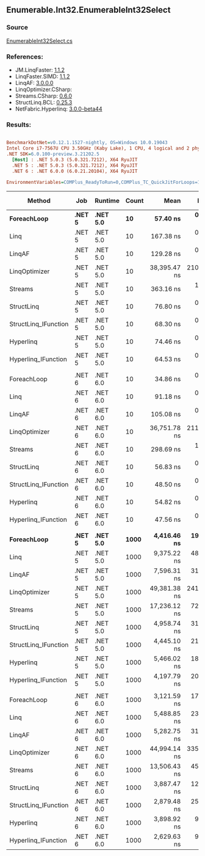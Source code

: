 ﻿## Enumerable.Int32.EnumerableInt32Select

### Source
[EnumerableInt32Select.cs](../LinqBenchmarks/Enumerable/Int32/EnumerableInt32Select.cs)

### References:
- JM.LinqFaster: [1.1.2](https://www.nuget.org/packages/JM.LinqFaster/1.1.2)
- LinqFaster.SIMD: [1.1.2](https://www.nuget.org/packages/LinqFaster.SIMD/1.0.3)
- LinqAF: [3.0.0.0](https://www.nuget.org/packages/LinqAF/3.0.0.0)
- LinqOptimizer.CSharp: [](https://www.nuget.org/packages/LinqOptimizer.CSharp/)
- Streams.CSharp: [0.6.0](https://www.nuget.org/packages/Streams.CSharp/0.6.0)
- StructLinq.BCL: [0.25.3](https://www.nuget.org/packages/StructLinq.BCL/0.25.3)
- NetFabric.Hyperlinq: [3.0.0-beta44](https://www.nuget.org/packages/NetFabric.Hyperlinq/3.0.0-beta44)

### Results:
``` ini

BenchmarkDotNet=v0.12.1.1527-nightly, OS=Windows 10.0.19043
Intel Core i7-7567U CPU 3.50GHz (Kaby Lake), 1 CPU, 4 logical and 2 physical cores
.NET SDK=6.0.100-preview.3.21202.5
  [Host] : .NET 5.0.3 (5.0.321.7212), X64 RyuJIT
  .NET 5 : .NET 5.0.3 (5.0.321.7212), X64 RyuJIT
  .NET 6 : .NET 6.0.0 (6.0.21.20104), X64 RyuJIT

EnvironmentVariables=COMPlus_ReadyToRun=0,COMPlus_TC_QuickJitForLoops=1,COMPlus_TieredPGO=1  

```
|               Method |    Job |  Runtime | Count |         Mean |      Error |     StdDev |    Ratio | RatioSD |   Gen 0 | Gen 1 | Gen 2 | Allocated |
|--------------------- |------- |--------- |------ |-------------:|-----------:|-----------:|---------:|--------:|--------:|------:|------:|----------:|
|          **ForeachLoop** | **.NET 5** | **.NET 5.0** |    **10** |     **57.40 ns** |   **0.323 ns** |   **0.303 ns** |     **1.00** |    **0.00** |  **0.0191** |     **-** |     **-** |      **40 B** |
|                 Linq | .NET 5 | .NET 5.0 |    10 |    167.38 ns |   0.617 ns |   0.577 ns |     2.92 |    0.02 |  0.0458 |     - |     - |      96 B |
|               LinqAF | .NET 5 | .NET 5.0 |    10 |    129.28 ns |   0.343 ns |   0.321 ns |     2.25 |    0.01 |  0.0191 |     - |     - |      40 B |
|        LinqOptimizer | .NET 5 | .NET 5.0 |    10 | 38,395.47 ns | 210.720 ns | 197.108 ns |   668.94 |    3.85 | 13.5498 |     - |     - |  28,375 B |
|              Streams | .NET 5 | .NET 5.0 |    10 |    363.16 ns |   1.812 ns |   1.695 ns |     6.33 |    0.05 |  0.2828 |     - |     - |     592 B |
|           StructLinq | .NET 5 | .NET 5.0 |    10 |     76.80 ns |   0.336 ns |   0.314 ns |     1.34 |    0.01 |  0.0305 |     - |     - |      64 B |
| StructLinq_IFunction | .NET 5 | .NET 5.0 |    10 |     68.30 ns |   0.332 ns |   0.295 ns |     1.19 |    0.01 |  0.0191 |     - |     - |      40 B |
|            Hyperlinq | .NET 5 | .NET 5.0 |    10 |     74.46 ns |   0.313 ns |   0.293 ns |     1.30 |    0.01 |  0.0191 |     - |     - |      40 B |
|  Hyperlinq_IFunction | .NET 5 | .NET 5.0 |    10 |     64.53 ns |   0.350 ns |   0.328 ns |     1.12 |    0.01 |  0.0191 |     - |     - |      40 B |
|                      |        |          |       |              |            |            |          |         |         |       |       |           |
|          ForeachLoop | .NET 6 | .NET 6.0 |    10 |     34.86 ns |   0.227 ns |   0.189 ns |     1.00 |    0.00 |  0.0191 |     - |     - |      40 B |
|                 Linq | .NET 6 | .NET 6.0 |    10 |     91.18 ns |   0.326 ns |   0.305 ns |     2.62 |    0.02 |  0.0459 |     - |     - |      96 B |
|               LinqAF | .NET 6 | .NET 6.0 |    10 |    105.08 ns |   0.456 ns |   0.427 ns |     3.01 |    0.02 |  0.0191 |     - |     - |      40 B |
|        LinqOptimizer | .NET 6 | .NET 6.0 |    10 | 36,751.78 ns | 211.502 ns | 165.127 ns | 1,054.53 |    7.82 | 13.3057 |     - |     - |  27,935 B |
|              Streams | .NET 6 | .NET 6.0 |    10 |    298.69 ns |   1.316 ns |   1.231 ns |     8.57 |    0.06 |  0.2828 |     - |     - |     592 B |
|           StructLinq | .NET 6 | .NET 6.0 |    10 |     56.83 ns |   0.309 ns |   0.274 ns |     1.63 |    0.01 |  0.0306 |     - |     - |      64 B |
| StructLinq_IFunction | .NET 6 | .NET 6.0 |    10 |     48.50 ns |   0.665 ns |   0.589 ns |     1.39 |    0.02 |  0.0191 |     - |     - |      40 B |
|            Hyperlinq | .NET 6 | .NET 6.0 |    10 |     54.82 ns |   0.795 ns |   0.744 ns |     1.58 |    0.02 |  0.0191 |     - |     - |      40 B |
|  Hyperlinq_IFunction | .NET 6 | .NET 6.0 |    10 |     47.56 ns |   0.463 ns |   0.386 ns |     1.36 |    0.01 |  0.0191 |     - |     - |      40 B |
|                      |        |          |       |              |            |            |          |         |         |       |       |           |
|          **ForeachLoop** | **.NET 5** | **.NET 5.0** |  **1000** |  **4,416.46 ns** |  **19.808 ns** |  **18.528 ns** |     **1.00** |    **0.00** |  **0.0153** |     **-** |     **-** |      **40 B** |
|                 Linq | .NET 5 | .NET 5.0 |  1000 |  9,375.22 ns |  48.685 ns |  45.540 ns |     2.12 |    0.01 |  0.0458 |     - |     - |      96 B |
|               LinqAF | .NET 5 | .NET 5.0 |  1000 |  7,596.31 ns |  31.962 ns |  26.690 ns |     1.72 |    0.01 |  0.0153 |     - |     - |      40 B |
|        LinqOptimizer | .NET 5 | .NET 5.0 |  1000 | 49,381.38 ns | 241.209 ns | 213.825 ns |    11.18 |    0.07 | 15.4419 |     - |     - |  32,337 B |
|              Streams | .NET 5 | .NET 5.0 |  1000 | 17,236.12 ns |  72.576 ns |  67.888 ns |     3.90 |    0.02 |  0.2747 |     - |     - |     592 B |
|           StructLinq | .NET 5 | .NET 5.0 |  1000 |  4,958.74 ns |  31.441 ns |  29.410 ns |     1.12 |    0.01 |  0.0305 |     - |     - |      64 B |
| StructLinq_IFunction | .NET 5 | .NET 5.0 |  1000 |  4,445.10 ns |  21.204 ns |  19.834 ns |     1.01 |    0.01 |  0.0153 |     - |     - |      40 B |
|            Hyperlinq | .NET 5 | .NET 5.0 |  1000 |  5,466.02 ns |  18.673 ns |  17.466 ns |     1.24 |    0.01 |  0.0153 |     - |     - |      40 B |
|  Hyperlinq_IFunction | .NET 5 | .NET 5.0 |  1000 |  4,197.79 ns |  20.980 ns |  18.599 ns |     0.95 |    0.01 |  0.0153 |     - |     - |      40 B |
|                      |        |          |       |              |            |            |          |         |         |       |       |           |
|          ForeachLoop | .NET 6 | .NET 6.0 |  1000 |  3,121.59 ns |  17.783 ns |  16.634 ns |     1.00 |    0.00 |  0.0191 |     - |     - |      40 B |
|                 Linq | .NET 6 | .NET 6.0 |  1000 |  5,488.85 ns |  23.367 ns |  21.858 ns |     1.76 |    0.01 |  0.0458 |     - |     - |      96 B |
|               LinqAF | .NET 6 | .NET 6.0 |  1000 |  5,282.75 ns |  31.726 ns |  29.677 ns |     1.69 |    0.01 |  0.0153 |     - |     - |      40 B |
|        LinqOptimizer | .NET 6 | .NET 6.0 |  1000 | 44,994.14 ns | 335.881 ns | 262.233 ns |    14.42 |    0.11 | 15.1978 |     - |     - |  31,897 B |
|              Streams | .NET 6 | .NET 6.0 |  1000 | 13,506.43 ns |  45.660 ns |  42.711 ns |     4.33 |    0.03 |  0.2747 |     - |     - |     592 B |
|           StructLinq | .NET 6 | .NET 6.0 |  1000 |  3,887.47 ns |  12.168 ns |  10.787 ns |     1.25 |    0.01 |  0.0305 |     - |     - |      64 B |
| StructLinq_IFunction | .NET 6 | .NET 6.0 |  1000 |  2,879.48 ns |  25.926 ns |  21.650 ns |     0.92 |    0.01 |  0.0191 |     - |     - |      40 B |
|            Hyperlinq | .NET 6 | .NET 6.0 |  1000 |  3,898.92 ns |   9.751 ns |   8.644 ns |     1.25 |    0.01 |  0.0153 |     - |     - |      40 B |
|  Hyperlinq_IFunction | .NET 6 | .NET 6.0 |  1000 |  2,629.63 ns |   9.906 ns |   9.266 ns |     0.84 |    0.01 |  0.0191 |     - |     - |      40 B |
